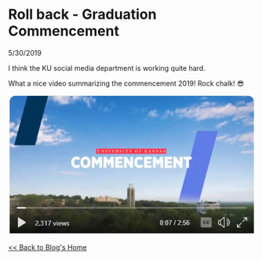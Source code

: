 # Roll back - Graduation Commencement

5/30/2019

I think the KU social media department is working quite hard.

What a nice video summarizing the commencement 2019! Rock chalk! :sunglasses:

[![KU Commencement](../img/commencement.png)](https://twitter.com/i/status/1134117008365293570
 "KU Commencement 2019 - Click to Watch!")

[<< Back to Blog's Home](../../main.md)
